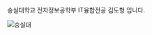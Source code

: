 숭실대학교 전자정보공학부 IT융합전공 김도형 입니다.

![숭실대](https://user-images.githubusercontent.com/58456758/70022402-7bf49580-15d7-11ea-85d5-0d0c94944772.jpg)

